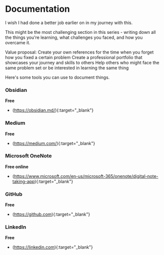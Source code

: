 # Documentation
I wish I had done a better job earlier on in my journey with this.

This might be the most challenging section in this series - writing down all the things you're learning, what challenges you faced, and how you overcame it.

Value proposal:
Create your own references for the time when you forget how you fixed a certain problem
Create a professional portfolio that showcases your journey and skills to others
Help others who might face the same problem set or be interested in learning the same thing

Here's some tools you can use to document things.

### **Obsidian**
**Free**
- (https://obsidian.md/){:target="_blank"}

### **Medium**
**Free**
- (https://medium.com/){:target="_blank"}

### **Microsoft OneNote**
**Free online**
- (https://www.microsoft.com/en-us/microsoft-365/onenote/digital-note-taking-app){:target="_blank"}

### **GitHub**
**Free**
- (https://github.com){:target="_blank"}

### **LinkedIn**
**Free**
- (https://linkedin.com){:target="_blank"}